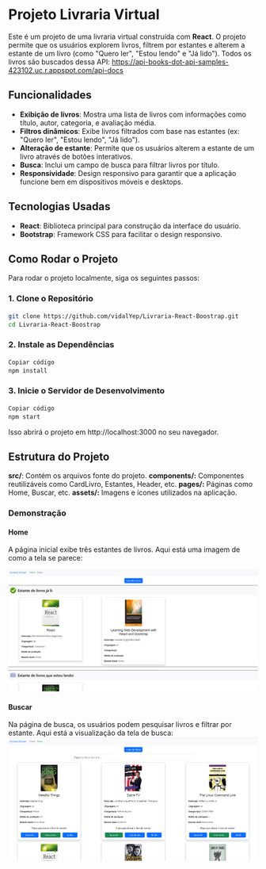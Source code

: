 # Projeto Livraria Virtual

Este é um projeto de uma livraria virtual construída com **React**. O projeto permite que os usuários explorem livros, filtrem por estantes e alterem a estante de um livro (como "Quero ler", "Estou lendo" e "Já lido").
Todos os livros são buscados dessa API: https://api-books-dot-api-samples-423102.uc.r.appspot.com/api-docs

## Funcionalidades

- **Exibição de livros**: Mostra uma lista de livros com informações como título, autor, categoria, e avaliação média.
- **Filtros dinâmicos**: Exibe livros filtrados com base nas estantes (ex: "Quero ler", "Estou lendo", "Já lido").
- **Alteração de estante**: Permite que os usuários alterem a estante de um livro através de botões interativos.
- **Busca**: Inclui um campo de busca para filtrar livros por título.
- **Responsividade**: Design responsivo para garantir que a aplicação funcione bem em dispositivos móveis e desktops.

## Tecnologias Usadas

- **React**: Biblioteca principal para construção da interface do usuário.
- **Bootstrap**: Framework CSS para facilitar o design responsivo.

## Como Rodar o Projeto

Para rodar o projeto localmente, siga os seguintes passos:

### 1. Clone o Repositório

```bash
git clone https://github.com/vidalYep/Livraria-React-Boostrap.git
cd Livraria-React-Boostrap
```

### 2. Instale as Dependências
```bash
Copiar código
npm install
```

### 3. Inicie o Servidor de Desenvolvimento
```bash
Copiar código
npm start
```

Isso abrirá o projeto em http://localhost:3000 no seu navegador.


## Estrutura do Projeto
**src/**: Contém os arquivos fonte do projeto.
**components/:** Componentes reutilizáveis como CardLivro, Estantes, Header, etc.
**pages/:** Páginas como Home, Buscar, etc.
**assets/:** Imagens e ícones utilizados na aplicação.

### Demonstração

#### Home

A página inicial exibe três estantes de livros. Aqui está uma imagem de como a tela se parece:

![Home](public/home.png)

#### Buscar

Na página de busca, os usuários podem pesquisar livros e filtrar por estante. Aqui está a visualização da tela de busca:
![Busca](public/busca.png)
